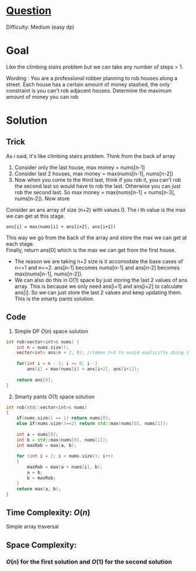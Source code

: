 # [Question](https://leetcode.com/problems/house-robber/)
Difficulty: Medium (easy dp)
# Goal
Like the climbing stairs problem but we can take any number of steps > 1.

Wording : You are a professional robber planning to rob houses along a street. Each house has a certain amount of money stashed, the only constraint is you can't rob adjacent houses. Determine the maximum amount of money you can rob

# Solution
## Trick
As i said, it's like climbing stairs problem. Think from the back of array

1. Consider only the last house, max money = nums[n-1]
2. Consider last 2 houses, max money = max(nums[n-1], nums[n-2])
3. Now when you come to the third last, think if you rob it, you can't rob the second last so would have to rob the last. Otherwise you can just rob the second last. So max money = max(nums[n-1] + nums[n-3], nums[n-2]). Now store 

Consider an ans array of size (n+2) with values 0. The $i$ th value is the max we can get at this stage.  
```
ans[i] = max(nums[i] + ans[i+2], ans[i+1])
```
This way we go from the back of the array and store the max we can get at each stage.  
Finally, return ans[0] which is the max we can get from the first house.

- The reason we are taking n+2 size is it accomodate the base cases of n==1 and n==2. ans[n-1] becomes nums[n-1] and ans[n-2] becomes max(nums[n-1], nums[n-2]).
- We can also do this in O(1) space by just storing the last 2 values of ans array. This is because we only need ans[i+1] and ans[i+2] to calculate ans[i]. So we can just store the last 2 values and keep updating them. This is the smarty pants solution.
## Code
1. Simple DP $O(n)$ space solution
```cpp
int rob(vector<int>& nums) {
    int n = nums.size();
    vector<int> ans(n + 2, 0); //taken n+2 to avoid explicitly doing if n==1 or n==2 base cases
    
    for(int i = n - 1; i >= 0; i--)
        ans[i] = max(nums[i] + ans[i+2], ans[i+1]);
    
    return ans[0];
}
```
2. Smarty pants $O(1)$ space solution
```cpp
int rob(std::vector<int>& nums) 
{
    if(nums.size() == 1) return nums[0];
    else if(nums.size()==2) return std::max(nums[0], nums[1]);
    
    int a = nums[0];
    int b = std::max(nums[0], nums[1]);
    int maxRob = max(a, b);
    
    for (int i = 2; i < nums.size(); i++)
    {
        maxRob = max(a + nums[i], b);
        a = b;
        b = maxRob;
    }
    return max(a, b);
}
```
## Time Complexity: $O(n)$
Simple array traversal
## Space Complexity: 
### $O(n)$ for the first solution and $O(1)$ for the second solution